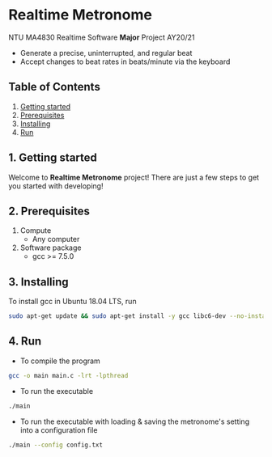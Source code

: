 # Realtime Metronome

NTU MA4830 Realtime Software **Major** Project AY20/21
* Generate a precise, uninterrupted, and regular beat
* Accept changes to beat rates in beats/minute via the keyboard

## Table of Contents

   1. [Getting started](#1-getting-started)
   2. [Prerequisites](#2-prerequisites)
   3. [Installing](#3-installing)
   4. [Run](#4-run)

## 1. Getting started

Welcome to **Realtime Metronome** project! There are just a few steps to get you started with developing!

## 2. Prerequisites

1. Compute
    * Any computer
2. Software package
    * gcc >= 7.5.0

## 3. Installing

To install gcc in Ubuntu 18.04 LTS, run
```bash
sudo apt-get update && sudo apt-get install -y gcc libc6-dev --no-install-recommends
```
## 4. Run

* To compile the program
```bash
gcc -o main main.c -lrt -lpthread
```

* To run the executable
```bash
./main
```

* To run the executable with loading & saving the metronome's setting into a configuration file
```bash
./main --config config.txt
```
